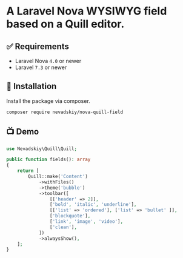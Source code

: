 # A Laravel Nova WYSIWYG field based on a Quill editor.

## ✅ Requirements

- Laravel Nova `4.0` or newer
- Laravel `7.3` or newer

## 🔌 Installation

Install the package via composer.

```bash
composer require nevadskiy/nova-quill-field
````

## 📺 Demo

```php
use Nevadskiy\Quill\Quill;

public function fields(): array
{
    return [
        Quill::make('Content')
            ->withFiles()
            ->theme('bubble')
            ->toolbar([
                [['header' => 2]],
                ['bold', 'italic', 'underline'],
                [['list' => 'ordered'], ['list' => 'bullet' ]],
                ['blockquote'],
                ['link', 'image', 'video'],
                ['clean'],
            ])
            ->alwaysShow(),
    ];
}
```
